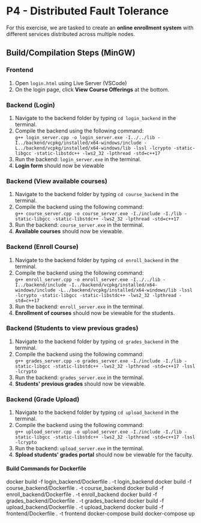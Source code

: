 # P4 - Distributed Fault Tolerance

For this exercise, we are tasked to create an **online enrollment system** with different services distributed across multiple nodes.

## Build/Compilation Steps (MinGW)
### Frontend 
1. Open `login.html` using Live Server (VSCode)
2. On the login page, click **View Course Offerings** at the bottom.

### Backend (Login)
1. Navigate to the backend folder by typing `cd login_backend` in the terminal.
2. Compile the backend using the following command:\
`g++ login_server.cpp -o login_server.exe -I../../lib -I../backend/vcpkg/installed/x64-windows/include -L../backend/vcpkg/installed/x64-windows/lib -lssl -lcrypto -static-libgcc -static-libstdc++ -lws2_32 -lpthread -std=c++17`
3. Run the backend: `login_server.exe` in the terminal.
4. **Login form** should now be viewable

### Backend (View available courses)
1. Navigate to the backend folder by typing `cd course_backend` in the terminal.
2. Compile the backend using the following command:\
`g++ course_server.cpp -o course_server.exe -I./include -I./lib -static-libgcc -static-libstdc++ -lws2_32 -lpthread -std=c++17`
3. Run the backend: `course_server.exe` in the terminal.
4. **Available courses** should now be viewable.

### Backend (Enroll Course)
1. Navigate to the backend folder by typing `cd enroll_backend` in the terminal.
2. Compile the backend using the following command:\
`g++ enroll_server.cpp -o enroll_server.exe -I../../lib -I../backend/include -I../backend/vcpkg/installed/x64-windows/include -L../backend/vcpkg/installed/x64-windows/lib -lssl -lcrypto -static-libgcc -static-libstdc++ -lws2_32 -lpthread -std=c++17`
3. Run the backend: `enroll_server.exe` in the terminal.
4. **Enrollment of courses** should now be viewable for the students.

### Backend (Students to view previous grades)
1. Navigate to the backend folder by typing `cd grades_backend` in the terminal.
2. Compile the backend using the following command:\
`g++ grades_server.cpp -o grades_server.exe -I./include -I./lib -static-libgcc -static-libstdc++ -lws2_32 -lpthread -std=c++17 -lssl -lcrypto`
3. Run the backend: `grades_server.exe` in the terminal.
4. **Students' previous grades** should now be viewable.

### Backend (Grade Upload)
1. Navigate to the backend folder by typing `cd upload_backend` in the terminal.
2. Compile the backend using the following command:\
`g++ upload_server.cpp -o upload_server.exe -I./include -I./lib -static-libgcc -static-libstdc++ -lws2_32 -lpthread -std=c++17 -lssl -lcrypto`
3. Run the backend: `upload_server.exe` in the terminal.
4. **Spload students' grades portal** should now be viewable for the faculty.


#### Build Commands for Dockerfile
docker build -f login_backend/Dockerfile . -t login_backend
docker build -f course_backend/Dockerfile . -t course_backend
docker build -f enroll_backend/Dockerfile . -t enroll_backend
docker build -f grades_backend/Dockerfile . -t grades_backend
docker build -f upload_backend/Dockerfile . -t upload_backend
docker build -f frontend/Dockerfile . -t frontend
docker-compose build
docker-compose up